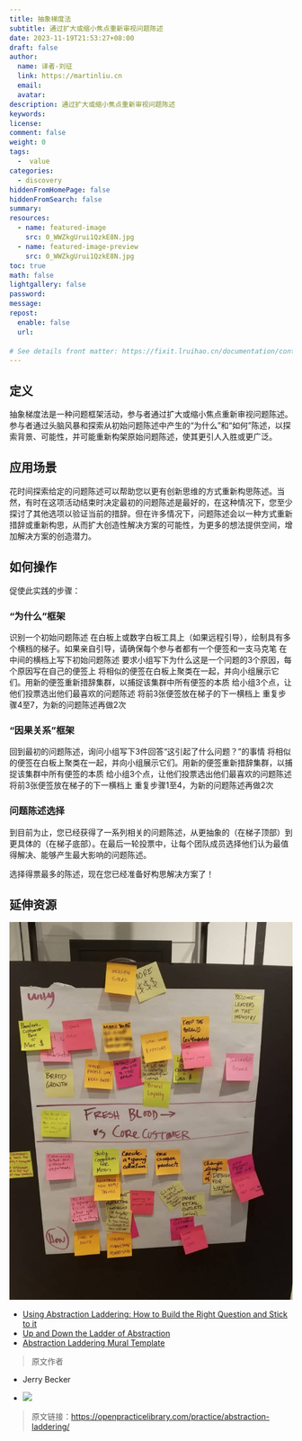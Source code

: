 ```yaml
---
title: 抽象梯度法
subtitle: 通过扩大或缩小焦点重新审视问题陈述
date: 2023-11-19T21:53:27+08:00
draft: false
author:
  name: 译者-刘征
  link: https://martinliu.cn
  email:
  avatar:
description: 通过扩大或缩小焦点重新审视问题陈述
keywords:
license:
comment: false
weight: 0
tags:
  -  value
categories:
  - discovery
hiddenFromHomePage: false
hiddenFromSearch: false
summary:
resources:
  - name: featured-image
    src: 0_WWZkgUrui1QzkE8N.jpg
  - name: featured-image-preview
    src: 0_WWZkgUrui1QzkE8N.jpg
toc: true
math: false
lightgallery: false
password:
message:
repost:
  enable: false
  url:

# See details front matter: https://fixit.lruihao.cn/documentation/content-management/introduction/#front-matter
---
```


<!--more-->

## 定义

抽象梯度法是一种问题框架活动，参与者通过扩大或缩小焦点重新审视问题陈述。参与者通过头脑风暴和探索从初始问题陈述中产生的“为什么”和“如何”陈述，以探索背景、可能性，并可能重新构架原始问题陈述，使其更引人入胜或更广泛。

## 应用场景

花时间探索给定的问题陈述可以帮助您以更有创新思维的方式重新构思陈述。当然，有时在这项活动结束时决定最初的问题陈述是最好的，在这种情况下，您至少探讨了其他选项以验证当前的措辞。但在许多情况下，问题陈述会以一种方式重新措辞或重新构思，从而扩大创造性解决方案的可能性，为更多的想法提供空间，增加解决方案的创造潜力。

## 如何操作

促使此实践的步骤：

### “为什么”框架

识别一个初始问题陈述
在白板上或数字白板工具上（如果远程引导），绘制具有多个横档的梯子。如果亲自引导，请确保每个参与者都有一个便签和一支马克笔
在中间的横档上写下初始问题陈述
要求小组写下为什么这是一个问题的3个原因，每个原因写在自己的便签上
将相似的便签在白板上聚类在一起，并向小组展示它们。用新的便签重新措辞集群，以捕捉该集群中所有便签的本质
给小组3个点，让他们投票选出他们最喜欢的问题陈述
将前3张便签放在梯子的下一横档上
重复步骤4至7，为新的问题陈述再做2次

### “因果关系”框架

回到最初的问题陈述，询问小组写下3件回答“这引起了什么问题？”的事情
将相似的便签在白板上聚类在一起，并向小组展示它们。用新的便签重新措辞集群，以捕捉该集群中所有便签的本质
给小组3个点，让他们投票选出他们最喜欢的问题陈述
将前3张便签放在梯子的下一横档上
重复步骤1至4，为新的问题陈述再做2次

### 问题陈述选择

到目前为止，您已经获得了一系列相关的问题陈述，从更抽象的（在梯子顶部）到更具体的（在梯子底部）。在最后一轮投票中，让每个团队成员选择他们认为最值得解决、能够产生最大影响的问题陈述。

选择得票最多的陈述，现在您已经准备好构思解决方案了！

## 延伸资源

![例子](abstraction-ladder-example.jpeg)

* [Using Abstraction Laddering: How to Build the Right Question and Stick to it](https://medium.com/the-conversation-factory/using-abstraction-laddering-how-to-build-the-right-question-and-stick-to-it-c0efb012248e)
* [Up and Down the Ladder of Abstraction](https://medium.com/@tombarrett/up-and-down-the-ladder-of-abstraction-cb73533be751)
* [Abstraction Laddering Mural Template](https://www.mural.co/templates/abstraction-laddering?utm_medium=paid-search&utm_source=adwords&utm_campaign=201101-Templates_-_Facilitator_Superpowers&utm_adgroup=Templates_-_Business_Model_Canvas&utm_campaign_id=11208697402&utm_content=&utm_adgroupid=110300560016&gclid=Cj0KCQjwmIuDBhDXARIsAFITC_4HvAlkNxU62JIpCkiz435JiymWZJ9JT1958Ym1F6Rd3bSYj21Pv9caAsd0EALw_wcB)

> 原文作者

* Jerry Becker

* ![](https://github.com/heyjerrybecker.png)

> 原文链接：https://openpracticelibrary.com/practice/abstraction-laddering/